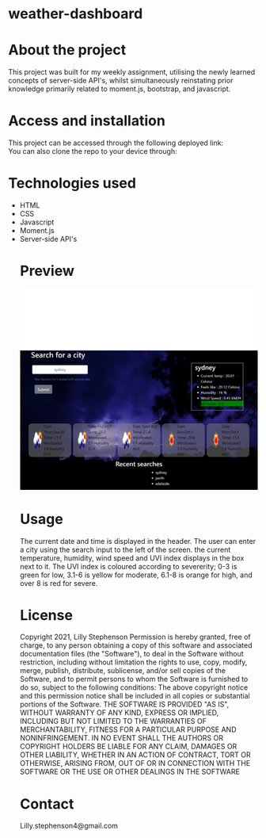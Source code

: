 # weather-dashboard

<h1> About the project </h1>
This project was built for my weekly assignment, utilising the newly learned concepts of server-side API's, whilst simultaneously reinstating prior knowledge primarily related to moment.js, bootstrap, and javascript.

<h1> Access and installation</h1>
This project can be accessed through the following deployed link: </br>
You can also clone the repo to your device through:

<h1> Technologies used</h1>
<ul>
<li> HTML </li>
<li> CSS </li>
<li> Javascript</li>
<li> Moment.js </li>
<li> Server-side API's</li>

<h1> Preview </h1>
<img src="https://github.com/lills1/weather-dashboard/blob/main/Assets/screenshot.png">

<h1> Usage</h1>
The current date and time is displayed in the header. The user can enter a city using the search input to the left of the screen. the current temperature, humidity, wind speed and UVI index displays in the box next to it. The UVI index is coloured according to severerity; 0-3 is green for low, 3.1-6 is yellow for moderate, 6.1-8 is orange for high, and over 8 is red for severe.

<h1> License </h1>

Copyright 2021, Lilly Stephenson Permission is hereby granted, free of charge, to any person obtaining a copy of this software and associated documentation files (the "Software"), to deal in the Software without restriction, including without limitation the rights to use, copy, modify, merge, publish, distribute, sublicense, and/or sell copies of the Software, and to permit persons to whom the Software is furnished to do so, subject to the following conditions: The above copyright notice and this permission notice shall be included in all copies or substantial portions of the Software.
THE SOFTWARE IS PROVIDED "AS IS", WITHOUT WARRANTY OF ANY KIND, EXPRESS OR IMPLIED, INCLUDING BUT NOT LIMITED TO THE WARRANTIES OF MERCHANTABILITY, FITNESS FOR A PARTICULAR PURPOSE AND NONINFRINGEMENT. IN NO EVENT SHALL THE AUTHORS OR COPYRIGHT HOLDERS BE LIABLE FOR ANY CLAIM, DAMAGES OR OTHER LIABILITY, WHETHER IN AN ACTION OF CONTRACT, TORT OR OTHERWISE, ARISING FROM, OUT OF OR IN CONNECTION WITH THE SOFTWARE OR THE USE OR OTHER DEALINGS IN THE SOFTWARE

<h1> Contact </h1>
Lilly.stephenson4@gmail.com